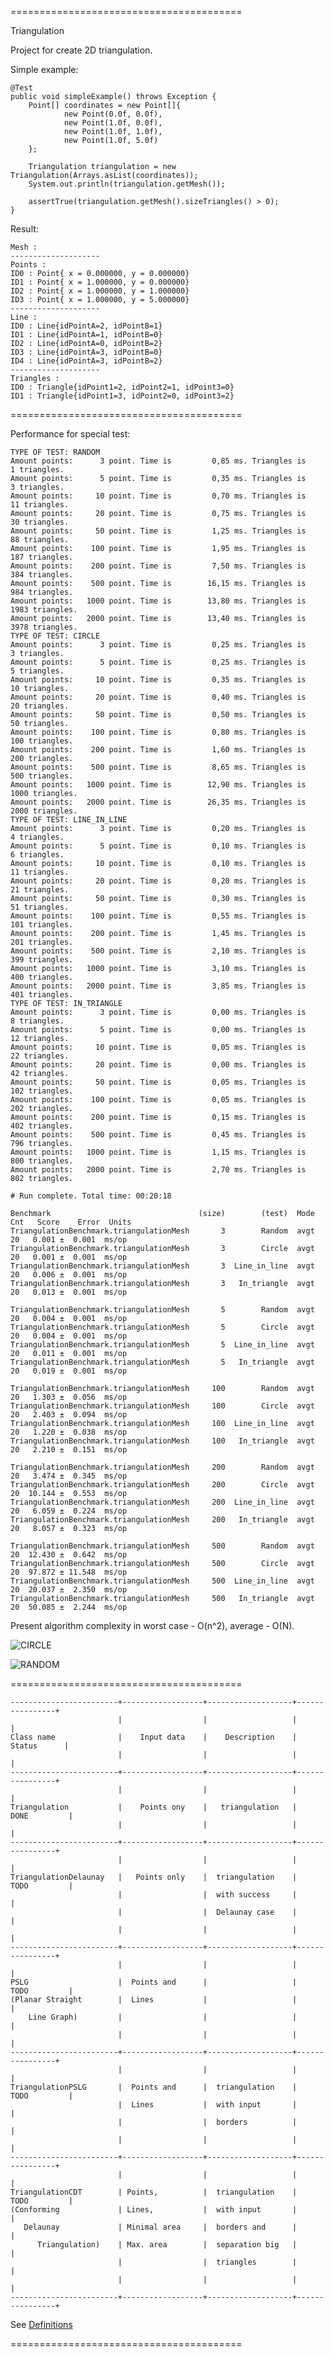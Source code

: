 ========================================

Triangulation

Project for create 2D triangulation.

Simple example:

    @Test
    public void simpleExample() throws Exception {
        Point[] coordinates = new Point[]{
                new Point(0.0f, 0.0f),
                new Point(1.0f, 0.0f),
                new Point(1.0f, 1.0f),
                new Point(1.0f, 5.0f)
        };

        Triangulation triangulation = new Triangulation(Arrays.asList(coordinates));
        System.out.println(triangulation.getMesh());

        assertTrue(triangulation.getMesh().sizeTriangles() > 0);
    }

Result:

    Mesh :
    --------------------
    Points :
    ID0 : Point{ x = 0.000000, y = 0.000000}
    ID1 : Point{ x = 1.000000, y = 0.000000}
    ID2 : Point{ x = 1.000000, y = 1.000000}
    ID3 : Point{ x = 1.000000, y = 5.000000}
    --------------------
    Line :
    ID0 : Line{idPointA=2, idPointB=1}
    ID1 : Line{idPointA=1, idPointB=0}
    ID2 : Line{idPointA=0, idPointB=2}
    ID3 : Line{idPointA=3, idPointB=0}
    ID4 : Line{idPointA=3, idPointB=2}
    --------------------
    Triangles :
    ID0 : Triangle{idPoint1=2, idPoint2=1, idPoint3=0}
    ID1 : Triangle{idPoint1=3, idPoint2=0, idPoint3=2}

========================================

Performance for special test:

    TYPE OF TEST: RANDOM
    Amount points:      3 point. Time is         0,85 ms. Triangles is      1 triangles.
    Amount points:      5 point. Time is         0,35 ms. Triangles is      3 triangles.
    Amount points:     10 point. Time is         0,70 ms. Triangles is     11 triangles.
    Amount points:     20 point. Time is         0,75 ms. Triangles is     30 triangles.
    Amount points:     50 point. Time is         1,25 ms. Triangles is     88 triangles.
    Amount points:    100 point. Time is         1,95 ms. Triangles is    187 triangles.
    Amount points:    200 point. Time is         7,50 ms. Triangles is    384 triangles.
    Amount points:    500 point. Time is        16,15 ms. Triangles is    984 triangles.
    Amount points:   1000 point. Time is        13,80 ms. Triangles is   1983 triangles.
    Amount points:   2000 point. Time is        13,40 ms. Triangles is   3978 triangles.
    TYPE OF TEST: CIRCLE
    Amount points:      3 point. Time is         0,25 ms. Triangles is      3 triangles.
    Amount points:      5 point. Time is         0,25 ms. Triangles is      5 triangles.
    Amount points:     10 point. Time is         0,35 ms. Triangles is     10 triangles.
    Amount points:     20 point. Time is         0,40 ms. Triangles is     20 triangles.
    Amount points:     50 point. Time is         0,50 ms. Triangles is     50 triangles.
    Amount points:    100 point. Time is         0,80 ms. Triangles is    100 triangles.
    Amount points:    200 point. Time is         1,60 ms. Triangles is    200 triangles.
    Amount points:    500 point. Time is         8,65 ms. Triangles is    500 triangles.
    Amount points:   1000 point. Time is        12,90 ms. Triangles is   1000 triangles.
    Amount points:   2000 point. Time is        26,35 ms. Triangles is   2000 triangles.
    TYPE OF TEST: LINE_IN_LINE
    Amount points:      3 point. Time is         0,20 ms. Triangles is      4 triangles.
    Amount points:      5 point. Time is         0,10 ms. Triangles is      6 triangles.
    Amount points:     10 point. Time is         0,10 ms. Triangles is     11 triangles.
    Amount points:     20 point. Time is         0,20 ms. Triangles is     21 triangles.
    Amount points:     50 point. Time is         0,30 ms. Triangles is     51 triangles.
    Amount points:    100 point. Time is         0,55 ms. Triangles is    101 triangles.
    Amount points:    200 point. Time is         1,45 ms. Triangles is    201 triangles.
    Amount points:    500 point. Time is         2,10 ms. Triangles is    399 triangles.
    Amount points:   1000 point. Time is         3,10 ms. Triangles is    400 triangles.
    Amount points:   2000 point. Time is         3,85 ms. Triangles is    401 triangles.
    TYPE OF TEST: IN_TRIANGLE
    Amount points:      3 point. Time is         0,00 ms. Triangles is      8 triangles.
    Amount points:      5 point. Time is         0,00 ms. Triangles is     12 triangles.
    Amount points:     10 point. Time is         0,05 ms. Triangles is     22 triangles.
    Amount points:     20 point. Time is         0,00 ms. Triangles is     42 triangles.
    Amount points:     50 point. Time is         0,05 ms. Triangles is    102 triangles.
    Amount points:    100 point. Time is         0,05 ms. Triangles is    202 triangles.
    Amount points:    200 point. Time is         0,15 ms. Triangles is    402 triangles.
    Amount points:    500 point. Time is         0,45 ms. Triangles is    796 triangles.
    Amount points:   1000 point. Time is         1,15 ms. Triangles is    800 triangles.
    Amount points:   2000 point. Time is         2,70 ms. Triangles is    802 triangles.

    # Run complete. Total time: 00:20:18

    Benchmark                                 (size)        (test)  Mode  Cnt   Score    Error  Units
    TriangulationBenchmark.triangulationMesh       3        Random  avgt   20   0.001 ±  0.001  ms/op
    TriangulationBenchmark.triangulationMesh       3        Circle  avgt   20   0.001 ±  0.001  ms/op
    TriangulationBenchmark.triangulationMesh       3  Line_in_line  avgt   20   0.006 ±  0.001  ms/op
    TriangulationBenchmark.triangulationMesh       3   In_triangle  avgt   20   0.013 ±  0.001  ms/op

    TriangulationBenchmark.triangulationMesh       5        Random  avgt   20   0.004 ±  0.001  ms/op
    TriangulationBenchmark.triangulationMesh       5        Circle  avgt   20   0.004 ±  0.001  ms/op
    TriangulationBenchmark.triangulationMesh       5  Line_in_line  avgt   20   0.011 ±  0.001  ms/op
    TriangulationBenchmark.triangulationMesh       5   In_triangle  avgt   20   0.019 ±  0.001  ms/op

    TriangulationBenchmark.triangulationMesh     100        Random  avgt   20   1.303 ±  0.056  ms/op
    TriangulationBenchmark.triangulationMesh     100        Circle  avgt   20   2.403 ±  0.094  ms/op
    TriangulationBenchmark.triangulationMesh     100  Line_in_line  avgt   20   1.220 ±  0.038  ms/op
    TriangulationBenchmark.triangulationMesh     100   In_triangle  avgt   20   2.210 ±  0.151  ms/op

    TriangulationBenchmark.triangulationMesh     200        Random  avgt   20   3.474 ±  0.345  ms/op
    TriangulationBenchmark.triangulationMesh     200        Circle  avgt   20  10.144 ±  0.553  ms/op
    TriangulationBenchmark.triangulationMesh     200  Line_in_line  avgt   20   6.059 ±  0.224  ms/op
    TriangulationBenchmark.triangulationMesh     200   In_triangle  avgt   20   8.057 ±  0.323  ms/op

    TriangulationBenchmark.triangulationMesh     500        Random  avgt   20  12.430 ±  0.642  ms/op
    TriangulationBenchmark.triangulationMesh     500        Circle  avgt   20  97.872 ± 11.548  ms/op
    TriangulationBenchmark.triangulationMesh     500  Line_in_line  avgt   20  20.037 ±  2.350  ms/op
    TriangulationBenchmark.triangulationMesh     500   In_triangle  avgt   20  50.085 ±  2.244  ms/op



Present algorithm complexity in worst case - O(n^2), average - O(N).

![CIRCLE](https://github.com/Konstantin8105/Triangulation/blob/master/triangulation/other/CIRCLE.png)

![RANDOM](https://github.com/Konstantin8105/Triangulation/blob/master/triangulation/other/RANDOM.png)

========================================

    ------------------------+------------------+-------------------+----------------+
                            |                  |                   |                |
    Class name              |    Input data    |    Description    |    Status      |
                            |                  |                   |                |
    ------------------------+------------------+-------------------+----------------+
                            |                  |                   |                |
    Triangulation           |    Points ony    |   triangulation   |   DONE         |
                            |                  |                   |                |
    ------------------------+------------------+-------------------+----------------+
                            |                  |                   |                |
    TriangulationDelaunay   |   Points only    |  triangulation    |   TODO         |
                            |                  |  with success     |                |
                            |                  |  Delaunay case    |                |
                            |                  |                   |                |
    ------------------------+------------------+-------------------+----------------+
                            |                  |                   |                |
    PSLG                    |  Points and      |                   |   TODO         |
    (Planar Straight        |  Lines           |                   |                |
        Line Graph)         |                  |                   |                |
                            |                  |                   |                |
    ------------------------+------------------+-------------------+----------------+
                            |                  |                   |                |
    TriangulationPSLG       |  Points and      |  triangulation    |   TODO         |
                            |  Lines           |  with input       |                |
                            |                  |  borders          |                |
                            |                  |                   |                |
    ------------------------+------------------+-------------------+----------------+
                            |                  |                   |                |
    TriangulationCDT        | Points,          |  triangulation    |   TODO         |
    (Conforming             | Lines,           |  with input       |                |
       Delaunay             | Minimal area     |  borders and      |                |
          Triangulation)    | Max. area        |  separation big   |                |
                            |                  |  triangles        |                |
                            |                  |                   |                |
    ------------------------+------------------+-------------------+----------------+

See [Definitions](https://www.cs.cmu.edu/~quake/triangle.defs.html)

========================================
